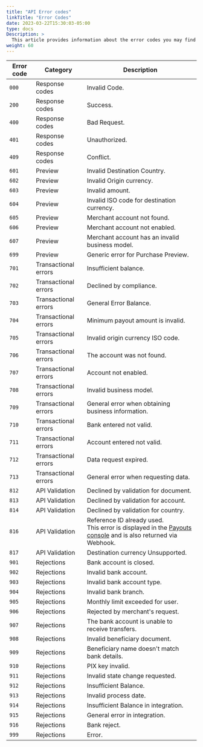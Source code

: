 ```yaml
---
title: "API Error codes"
linkTitle: "Error Codes"
date: 2023-03-22T15:30:03-05:00
type: docs
Description: >
  This article provides information about the error codes you may find when using the Payouts integration.
weight: 60
---
```


| Error code | Category | Description |
|---|---|---|
| `000` | Response codes | Invalid Code. |
| `200` | Response codes | Success. |
| `400` | Response codes | Bad Request. |
| `401` | Response codes | Unauthorized. |
| `409` | Response codes | Conflict. |
| `601` | Preview | Invalid Destination Country. |
| `602` | Preview | Invalid Origin currency. |
| `603` | Preview | Invalid amount. |
| `604` | Preview | Invalid ISO code for destination currency. |
| `605` | Preview | Merchant account not found. |
| `606` | Preview | Merchant account not enabled. |
| `607` | Preview | Merchant account has an invalid business model. |
| `699` | Preview | Generic error for Purchase Preview. |
| `701` | Transactional errors | Insufficient balance. |
| `702` | Transactional errors | Declined by compliance. |
| `703` | Transactional errors | General Error Balance. |
| `704` | Transactional errors | Minimum payout amount is invalid. |
| `705` | Transactional errors | Invalid origin currency ISO code. |
| `706` | Transactional errors | The account was not found. |
| `707` | Transactional errors | Account not enabled. |
| `708` | Transactional errors | Invalid business model. |
| `709` | Transactional errors | General error when obtaining business information. |
| `710` | Transactional errors | Bank entered not valid. |
| `711` | Transactional errors | Account entered not valid. |
| `712` | Transactional errors | Data request expired. |
| `713` | Transactional errors | General error when requesting data. |
| `812` | API Validation | Declined by validation for document. |
| `813` | API Validation | Declined by validation for account. |
| `814` | API Validation | Declined by validation for country. |
| `816` | API Validation | Reference ID already used.<br>This error is displayed in the [Payouts console](../payouts-merchant-console.html) and is also returned via Webhook. |
| `817` | API Validation | Destination currency Unsupported. |
| `901` | Rejections | Bank account is closed. |
| `902` | Rejections | Invalid bank account. |
| `903` | Rejections | Invalid bank account type. |
| `904` | Rejections | Invalid bank branch. |
| `905` | Rejections | Monthly limit exceeded for user. |
| `906` | Rejections | Rejected by merchant's request. |
| `907` | Rejections | The bank account is unable to receive transfers. |
| `908` | Rejections | Invalid beneficiary document. |
| `909` | Rejections | Beneficiary name doesn't match bank details. |
| `910` | Rejections | PIX key invalid. |
| `911` | Rejections | Invalid state change requested. |
| `912` | Rejections | Insufficient Balance. |
| `913` | Rejections | Invalid process date. |
| `914` | Rejections | Insufficient Balance in integration. |
| `915` | Rejections | General error in integration. |
| `916` | Rejections | Bank reject. |
| `999` | Rejections | Error. |

<!--
| `000` | Response codes | Invalid Code. |
| `200` | Response codes | Success. |
| `400` | Response codes | Bad Request. |
| `401` | Response codes | Unauthorized. |
| `409` | Response codes | Conflict. |
| `601` | Purchase Preview | Invalid Destination Country. |
| `602` | Purchase Preview | Invalid Origin currency. |
| `699` | Purchase Preview | Generic error for Purchase Preview. |
| `701` | Transactional errors | Insufficient balance. |
| `702` | Transactional errors | Declined by compliance. |
| `703` | Transactional errors | General Error Balance. |
| `704` | Transactional errors | Minimum payout amount is invalid. |
| `812` | API Validation | Declined by validation for document. |
| `813` | API Validation | Declined by validation for account. |
| `814` | API Validation | Declined by validation for country. |
| `816` | API Validation | Reference ID already used.<br>This error is not be displayed in the [Payouts console](../payouts-merchant-console.html) but it is returned via API. |
| `817` | API Validation | Destination currency Unsupported. |
| `901` | Rejections | Bank account is closed. |
| `902` | Rejections | Invalid bank account. |
| `903` | Rejections | Invalid bank account type. |
| `904` | Rejections | Invalid bank branch. |
| `905` | Rejections | Monthly limit exceeded for user. |
| `906` | Rejections | Rejected by merchant's request. |
| `907` | Rejections | The bank account is unable to receive transfers. |
| `908` | Rejections | Invalid beneficiary document. |
| `909` | Rejections | Beneficiary name doesn't match bank details. |
| `910` | Rejections | PIX key invalid. |
| `911` | Rejections | Invalid state change requested. |
| `912` | Rejections | Insufficient Balance. |
| `913` | Rejections | Invalid process date. |
| `914` | Rejections | Insufficient Balance in integration. |
| `915` | Rejections | General error in integration. |
| `916` | Rejections | Bank reject. |
| `999` | Rejections | Error. |-->